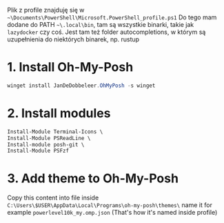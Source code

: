 Plik z profile znajduję się w `~\Documents\PowerShell\Microsoft.PowerShell_profile.ps1`
Do tego mam dodane do PATH `~\.local\bin`, tam są wszystkie binarki, takie jak `lazydocker` czy coś. Jest tam też folder autocompletions, w którym są uzupełnienia do niektórych binarek, np. rustup

# 1. Install Oh-My-Posh

```powershell
winget install JanDeDobbeleer.OhMyPosh -s winget
```

# 2. Install modules

```powershell
Install-Module Terminal-Icons \
Install-Module PSReadLine \
Install-module posh-git \
Install-Module PSFzf
```

# 3. Add theme to Oh-My-Posh

Copy this content into file inside `C:\Users\$USER\AppData\Local\Programs\oh-my-posh\themes\` name it for example `powerlevel10k_my.omp.json` (That's how it's named inside profile)
